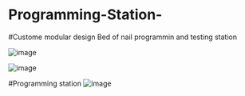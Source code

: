 # Programming-Station-

#Custome modular design Bed of nail programmin and testing station 

![image](https://github.com/user-attachments/assets/543020ce-0f02-43c6-b9af-3e27c77f687b)

![image](https://github.com/user-attachments/assets/cb6edd22-6cce-4097-9c08-95396a5d4201)


#Programming station 
![image](https://github.com/user-attachments/assets/7d6cc8b2-8a08-4d7d-91af-5336d0e0ed42)
